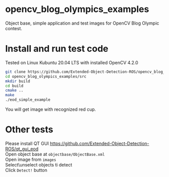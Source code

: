 # opencv_blog_olympics_examples
Object base, simple application and test images for OpenCV Blog Olympic contest.

# Install and run test code
Tested on Linux Kubuntu 20.04 LTS with installed OpenCV 4.2.0
```bash
git clone https://github.com/Extended-Object-Detection-ROS/opencv_blog_olympics_examples --recurse-submodules
cd opencv_blog_olympics_examples/src
mkdir build
cd build
cmake ..
make
./eod_simple_example
```
You will get image with recognized red cup.

# Other tests
Please install QT GUI https://github.com/Extended-Object-Detection-ROS/qt_gui_eod  
Open object base at `objectbase/ObjectBase.xml`  
Open image from `images`  
Select\unselect objects ti detect  
Click `Detect!` button  
